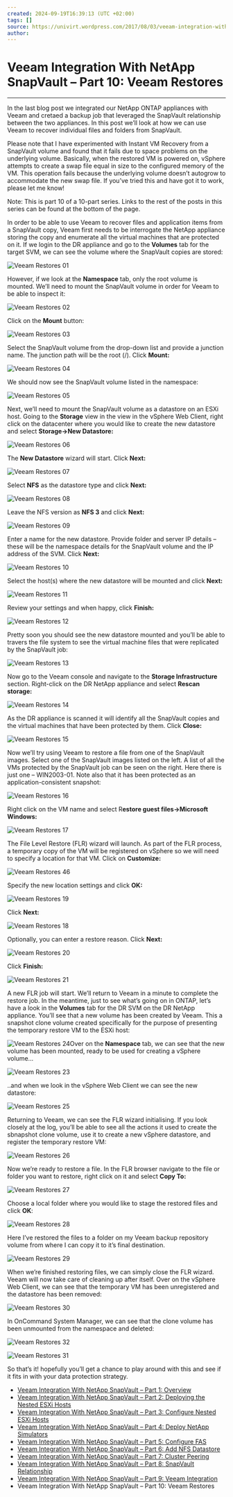 ```yaml
---
created: 2024-09-19T16:39:13 (UTC +02:00)
tags: []
source: https://univirt.wordpress.com/2017/08/03/veeam-integration-with-netapp-snapvault-part-10-veeam-restores/
author: 
---
```


# Veeam Integration With NetApp SnapVault – Part 10: Veeam Restores

---
In the last blog post we integrated our NetApp ONTAP appliances with Veeam and cretaed a backup job that leveraged the SnapVault relationship between the two appliances. In this post we’ll look at how we can use Veeam to recover individual files and folders from SnapVault.

Please note that I have experimented with Instant VM Recovery from a SnapVault volume and found that it fails due to space problems on the underlying volume. Basically, when the restored VM is powered on, vSphere attempts to create a swap file equal in size to the configured memory of the VM. This operation fails because the underlying volume doesn’t autogrow to accommodate the new swap file. If you’ve tried this and have got it to work, please let me know!

Note: This is part 10 of a 10-part series. Links to the rest of the posts in this series can be found at the bottom of the page.

In order to be able to use Veeam to recover files and application items from a SnapVault copy, Veeam first needs to be interrogate the NetApp appliance storing the copy and enumerate all the virtual machines that are protected on it. If we login to the DR appliance and go to the **Volumes** tab for the target SVM, we can see the volume where the SnapVault copies are stored:

![Veeam Restores 01](https://univirt.wordpress.com/wp-content/uploads/2017/07/veeam-restores-01.jpg?w=809)

However, if we look at the **Namespace** tab, only the root volume is mounted. We’ll need to mount the SnapVault volume in order for Veeam to be able to inspect it:

![Veeam Restores 02](https://univirt.wordpress.com/wp-content/uploads/2017/07/veeam-restores-02.jpg?w=809)

Click on the **Mount** button:

![Veeam Restores 03](https://univirt.wordpress.com/wp-content/uploads/2017/07/veeam-restores-03.jpg?w=809)

Select the SnapVault volume from the drop-down list and provide a junction name. The junction path will be the root (/). Click **Mount:**

![Veeam Restores 04](https://univirt.wordpress.com/wp-content/uploads/2017/07/veeam-restores-04.jpg?w=809)

We should now see the SnapVault volume listed in the namespace:

![Veeam Restores 05](https://univirt.wordpress.com/wp-content/uploads/2017/07/veeam-restores-05.jpg?w=809)

Next, we’ll need to mount the SnapVault volume as a datastore on an ESXi host. Going to the **Storage** view in the view in the vSphere Web Client, right click on the datacenter where you would like to create the new datastore and select **Storage->New Datastore:**

![Veeam Restores 06](https://univirt.wordpress.com/wp-content/uploads/2017/07/veeam-restores-06.jpg?w=809)

The **New Datastore** wizard will start. Click **Next:**

![Veeam Restores 07](https://univirt.wordpress.com/wp-content/uploads/2017/07/veeam-restores-07.jpg?w=809)

Select **NFS** as the datastore type and click **Next:**

![Veeam Restores 08](https://univirt.wordpress.com/wp-content/uploads/2017/07/veeam-restores-08.jpg?w=809)

Leave the NFS version as **NFS 3** and click **Next:**

![Veeam Restores 09](https://univirt.wordpress.com/wp-content/uploads/2017/07/veeam-restores-09.jpg?w=809)

Enter a name for the new datastore. Provide folder and server IP details – these will be the namespace details for the SnapVault volume and the IP address of the SVM. Click **Next:**

![Veeam Restores 10](https://univirt.wordpress.com/wp-content/uploads/2017/07/veeam-restores-10.jpg?w=809)

Select the host(s) where the new datastore will be mounted and click **Next:**

![Veeam Restores 11](https://univirt.wordpress.com/wp-content/uploads/2017/07/veeam-restores-11.jpg?w=809)

Review your settings and when happy, click **Finish:**

![Veeam Restores 12](https://univirt.wordpress.com/wp-content/uploads/2017/07/veeam-restores-12.jpg?w=809)

Pretty soon you should see the new datastore mounted and you’ll be able to travers the file system to see the virtual machine files that were replicated by the SnapVault job:

![Veeam Restores 13](https://univirt.wordpress.com/wp-content/uploads/2017/07/veeam-restores-13.jpg?w=809)

Now go to the Veeam console and navigate to the **Storage Infrastructure** section. Right-click on the DR NetApp appliance and select **Rescan storage:**

![Veeam Restores 14](https://univirt.wordpress.com/wp-content/uploads/2017/07/veeam-restores-14.jpg?w=809)

As the DR appliance is scanned it will identify all the SnapVault copies and the virtual machines that have been protected by them. Click **Close:**

![Veeam Restores 15](https://univirt.wordpress.com/wp-content/uploads/2017/07/veeam-restores-15.jpg?w=809)

Now we’ll try using Veeam to restore a file from one of the SnapVault images. Select one of the SnapVault images listed on the left. A list of all the VMs protected by the SnapVault job can be seen on the right. Here there is just one – WIN2003-01. Note also that it has been protected as an application-consistent snapshot:

![Veeam Restores 16](https://univirt.wordpress.com/wp-content/uploads/2017/07/veeam-restores-16.jpg?w=809)

Right click on the VM name and select R**estore guest files->Microsoft Windows:**

![Veeam Restores 17](https://univirt.wordpress.com/wp-content/uploads/2017/07/veeam-restores-17.jpg?w=809)

The File Level Restore (FLR) wizard will launch. As part of the FLR process, a temporary copy of the VM will be registered on vSphere so we will need to specify a location for that VM. Click on **Customize:**

![Veeam Restores 46](https://univirt.wordpress.com/wp-content/uploads/2017/08/veeam-restores-461.jpg?w=809)

Specify the new location settings and click **OK:**

![Veeam Restores 19](https://univirt.wordpress.com/wp-content/uploads/2017/07/veeam-restores-19.jpg?w=809)

Click **Next:**

![Veeam Restores 18](https://univirt.wordpress.com/wp-content/uploads/2017/08/veeam-restores-18.jpg?w=809)

Optionally, you can enter a restore reason. Click **Next:**

![Veeam Restores 20](https://univirt.wordpress.com/wp-content/uploads/2017/07/veeam-restores-20.jpg?w=809)

Click **Finish:**

![Veeam Restores 21](https://univirt.wordpress.com/wp-content/uploads/2017/07/veeam-restores-21.jpg?w=809)

A new FLR job will start. We’ll return to Veeam in a minute to complete the restore job. In the meantime, just to see what’s going on in ONTAP, let’s have a look in the **Volumes** tab for the DR SVM on the DR NetApp appliance. You’ll see that a new volume has been created by Veeam. This a snapshot clone volume created specifically for the purpose of presenting the temporary restore VM to the ESXi host:

![Veeam Restores 24](https://univirt.wordpress.com/wp-content/uploads/2017/07/veeam-restores-24.jpg?w=809)Over on the **Namespace** tab, we can see that the new volume has been mounted, ready to be used for creating a vSphere volume…

![Veeam Restores 23](https://univirt.wordpress.com/wp-content/uploads/2017/07/veeam-restores-23.jpg?w=809)

..and when we look in the vSphere Web Client we can see the new datastore:

![Veeam Restores 25](https://univirt.wordpress.com/wp-content/uploads/2017/07/veeam-restores-25.jpg?w=809)

Returning to Veeam, we can see the FLR wizard initialising. If you look closely at the log, you’ll be able to see all the actions it used to create the sbnapshot clone volume, use it to create a new vSphere datastore, and register the temporary restore VM:

![Veeam Restores 26](https://univirt.wordpress.com/wp-content/uploads/2017/07/veeam-restores-26.jpg?w=809)

Now we’re ready to restore a file. In the FLR browser navigate to the file or folder you want to restore, right click on it and select **Copy To:**

![Veeam Restores 27](https://univirt.wordpress.com/wp-content/uploads/2017/07/veeam-restores-27.jpg?w=809)

Choose a local folder where you would like to stage the restored files and click **OK**:

![Veeam Restores 28](https://univirt.wordpress.com/wp-content/uploads/2017/07/veeam-restores-28.jpg?w=809)

Here I’ve restored the files to a folder on my Veeam backup repository volume from where I can copy it to it’s final destination.

![Veeam Restores 29](https://univirt.wordpress.com/wp-content/uploads/2017/07/veeam-restores-29.jpg?w=809)

When we’re finished restoring files, we can simply close the FLR wizard. Veeam will now take care of cleaning up after itself. Over on the vSphere Web Client, we can see that the temporary VM has been unregistered and the datastore has been removed:

![Veeam Restores 30](https://univirt.wordpress.com/wp-content/uploads/2017/07/veeam-restores-30.jpg?w=809)

In OnCommand System Manager, we can see that the clone volume has been unmounted from the namespace and deleted:

![Veeam Restores 32](https://univirt.wordpress.com/wp-content/uploads/2017/07/veeam-restores-32.jpg?w=809)

![Veeam Restores 31](https://univirt.wordpress.com/wp-content/uploads/2017/07/veeam-restores-31.jpg?w=809)

So that’s it! hopefully you’ll get a chance to play around with this and see if it fits in with your data protection strategy.

-   [Veeam Integration With NetApp SnapVault – Part 1: Overview](https://univirt.wordpress.com/2017/08/03/veeam-integration-with-netapp-snapvault-part-1-overview/)
-   [Veeam Integration With NetApp SnapVault – Part 2: Deploying the Nested ESXi Hosts](https://univirt.wordpress.com/2017/08/03/veeam-integration-with-netapp-snapvault-part-2-deploying-the-nested-esxi-hosts/)
-   [Veeam Integration With NetApp SnapVault – Part 3: Configure Nested ESXi Hosts](https://univirt.wordpress.com/2017/08/03/veeam-integration-with-netapp-snapvault-part-3-configure-nested-esxi-hosts/)
-   [Veeam Integration With NetApp SnapVault – Part 4: Deploy NetApp Simulators](https://univirt.wordpress.com/2017/08/03/veeam-integration-with-netapp-snapvault-part-4-deploy-netapp-simulators/)
-   [Veeam Integration With NetApp SnapVault – Part 5: Configure FAS](https://univirt.wordpress.com/2017/08/03/veeam-integration-with-netapp-snapvault-part-5-configure-fas/)
-   [Veeam Integration With NetApp SnapVault – Part 6: Add NFS Datastore](https://univirt.wordpress.com/2017/08/03/veeam-integration-with-netapp-snapvault-part-6-add-nfs-datastore/)
-   [Veeam Integration With NetApp SnapVault – Part 7: Cluster Peering](https://univirt.wordpress.com/2017/08/03/veeam-integration-with-netapp-snapvault-part-7-cluster-peering/)
-   [Veeam Integration With NetApp SnapVault – Part 8: SnapVault Relationship](https://univirt.wordpress.com/2017/08/03/veeam-integration-with-netapp-snapvault-part-8-snapvault-relationship/)
-   [Veeam Integration With NetApp SnapVault – Part 9: Veeam Integration](https://univirt.wordpress.com/2017/08/03/veeam-integration-with-netapp-snapvault-part-9-veeam-integration/)
-   Veeam Integration With NetApp SnapVault – Part 10: Veeam Restores
